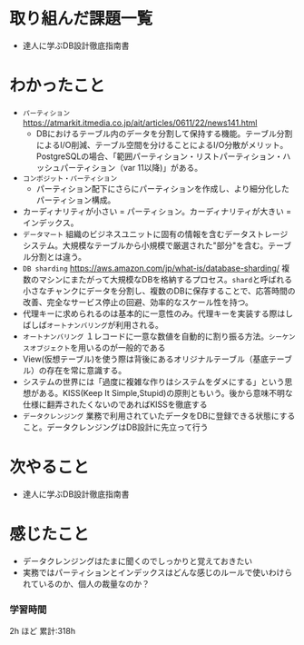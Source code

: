 # 取り組んだ課題一覧
- 達人に学ぶDB設計徹底指南書
# わかったこと
- `パーティション`　https://atmarkit.itmedia.co.jp/ait/articles/0611/22/news141.html
  - DBにおけるテーブル内のデータを分割して保持する機能。テーブル分割によるI/O削減、テーブル空間を分けることによるI/O分散がメリット。PostgreSQLの場合、「範囲パーティション・リストパーティション・ハッシュパーティション（var 11以降)」がある。
- `コンポジット・パーティション`
  - パーティション配下にさらにパーティションを作成し、より細分化したパーティション構成。
- カーディナリティが小さい = パーティション。カーディナリティが大きい = インデックス。
- `データマート`
  組織のビジネスユニットに固有の情報を含むデータストレージシステム。大規模なテーブルから小規模で厳選された"部分"を含む。テーブル分割とは違う。
- `DB sharding` https://aws.amazon.com/jp/what-is/database-sharding/
複数のマシンにまたがって大規模なDBを格納するプロセス。`shard`と呼ばれる小さなチャンクにデータを分割し、複数のDBに保存することで、応答時間の改善、完全なサービス停止の回避、効率的なスケール性を持つ。
- 代理キーに求められるのは基本的に一意性のみ。代理キーを実装する際はしばしば`オートナンバリング`が利用される。
- `オートナンバリング`
  １レコードに一意な数値を自動的に割り振る方法。`シーケンスオブジェクト`を用いるのが一般的である
- View(仮想テーブル)を使う際は背後にあるオリジナルテーブル（基底テーブル）の存在を常に意識する。
- システムの世界には「過度に複雑な作りはシステムをダメにする」という思想がある。KISS(Keep It Simple,Stupid)の原則ともいう。後から意味不明な仕様に翻弄されたくないのであればKISSを徹底する
- `データクレンジング`
    業務で利用されていたデータをDBに登録できる状態にすること。データクレンジングはDB設計に先立って行う
# 次やること
- 達人に学ぶDB設計徹底指南書
# 感じたこと
- データクレンジングはたまに聞くのでしっかりと覚えておきたい
- 実務ではパーティションとインデックスはどんな感じのルールで使いわけられているのか、個人の裁量なのか？
### 学習時間

2h ほど
累計:318h



